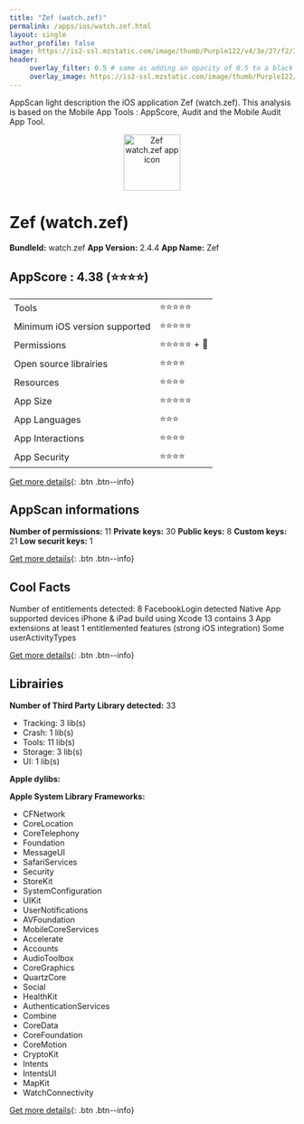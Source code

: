 ```yaml
---
title: "Zef (watch.zef)"
permalink: /apps/ios/watch.zef.html
layout: single
author_profile: false
image: https://is2-ssl.mzstatic.com/image/thumb/Purple122/v4/3e/27/f2/3e27f2e9-c9ab-8967-d4d3-03946a23c085/AppIcon-1x_U007emarketing-0-7-0-sRGB-85-220.png/512x512bb.jpg
header: 
     overlay_filter: 0.5 # same as adding an opacity of 0.5 to a black background
     overlay_image: https://is2-ssl.mzstatic.com/image/thumb/Purple122/v4/3e/27/f2/3e27f2e9-c9ab-8967-d4d3-03946a23c085/AppIcon-1x_U007emarketing-0-7-0-sRGB-85-220.png/512x512bb.jpg
---
```

AppScan light description the iOS application Zef (watch.zef). This analysis is based on the Mobile App Tools : AppScore, Audit and the Mobile Audit App Tool.

  
  
<div style="text-align: center;"><img src="https://is2-ssl.mzstatic.com/image/thumb/Purple122/v4/3e/27/f2/3e27f2e9-c9ab-8967-d4d3-03946a23c085/AppIcon-1x_U007emarketing-0-7-0-sRGB-85-220.png/512x512bb.jpg" width="100" height="100" alt="Zef watch.zef app icon"></div>  
  
# Zef (watch.zef)

**BundleId:** watch.zef
**App Version:** 2.4.4
**App Name:** Zef


## AppScore : 4.38 (⭐️⭐️⭐️⭐️) 

<table>
<tr><td> Tools </td><td> ⭐️⭐️⭐️⭐️⭐️ </td></tr>
<tr><td> Minimum iOS version supported </td><td> ⭐️⭐️⭐️⭐️⭐️ </td></tr>
<tr><td> Permissions </td><td> ⭐️⭐️⭐️⭐️⭐️ + 🌟 </td></tr>
<tr><td> Open source librairies </td><td> ⭐️⭐️⭐️⭐️ </td></tr>
<tr><td> Resources </td><td> ⭐️⭐️⭐️⭐️ </td></tr>
<tr><td> App Size </td><td> ⭐️⭐️⭐️⭐️⭐️ </td></tr>
<tr><td> App Languages </td><td> ⭐️⭐️⭐️ </td></tr>
<tr><td> App Interactions </td><td> ⭐️⭐️⭐️⭐️ </td></tr>
<tr><td> App Security </td><td> ⭐️⭐️⭐️⭐️ </td></tr>
</table>

[Get more details](/pricing.html){: .btn .btn--info}  
  
## AppScan informations 

**Number of permissions:** 11
**Private keys:** 30
**Public keys:** 8
**Custom keys:** 21
**Low securit keys:** 1
  
[Get more details](/pricing.html){: .btn .btn--info}

## Cool Facts

Number of entitlements detected: 8
FacebookLogin detected
Native App
supported devices iPhone & iPad
build using Xcode 13
contains 3 App extensions
at least 1 entitlemented features (strong iOS integration)
Some userActivityTypes
  
[Get more details](/pricing.html){: .btn .btn--info}

## Librairies 
**Number of Third Party Library detected:** 33
- Tracking: 3 lib(s)
- Crash: 1 lib(s)
- Tools: 11 lib(s)
- Storage: 3 lib(s)
- UI: 1 lib(s)

**Apple dylibs:**


**Apple System Library Frameworks:**
- CFNetwork
- CoreLocation
- CoreTelephony
- Foundation
- MessageUI
- SafariServices
- Security
- StoreKit
- SystemConfiguration
- UIKit
- UserNotifications
- AVFoundation
- MobileCoreServices
- Accelerate
- Accounts
- AudioToolbox
- CoreGraphics
- QuartzCore
- Social
- HealthKit
- AuthenticationServices
- Combine
- CoreData
- CoreFoundation
- CoreMotion
- CryptoKit
- Intents
- IntentsUI
- MapKit
- WatchConnectivity


  
[Get more details](/pricing.html){: .btn .btn--info}


